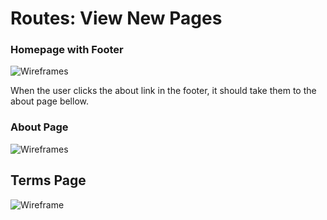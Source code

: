 # Routes: View New Pages

### Homepage with Footer
![Wireframes](https://galvanize.mybalsamiq.com/mockups/2290662.png?key=dd6f91232218fa4d6cbf663738e10e0cfca3e151)

When the user clicks the about link in the footer, it should take them to the about page bellow.

### About Page
![Wireframes](https://galvanize.mybalsamiq.com/mockups/2290670.png?key=dd6f91232218fa4d6cbf663738e10e0cfca3e151)

## Terms Page
![Wireframe](https://galvanize.mybalsamiq.com/mockups/2290674.png?key=dd6f91232218fa4d6cbf663738e10e0cfca3e151)
